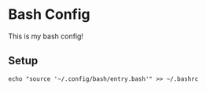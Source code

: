 # Bash Config

This is my bash config!

## Setup

```
echo "source '~/.config/bash/entry.bash'" >> ~/.bashrc
```

